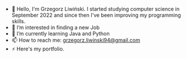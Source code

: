 - 👋 Hello, I'm Grzegorz Liwiński. I started studying computer science in September 2022 and since then I've been improving my programming skills.
- 👀 I’m interested in finding a new Job 
- 🌱 I’m currently learning Java and Python
- 📫 How to reach me: grzegorz.liwinski94@gmail.com
- ⚡ Here's my portfolio.

